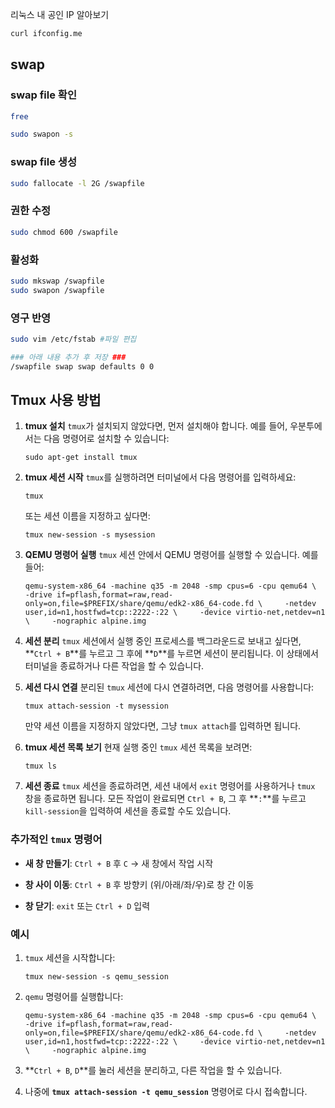 리눅스 내 공인 IP 알아보기
```bash
curl ifconfig.me
```

## swap

### swap file 확인
```bash
free
```

```bash
sudo swapon -s
```
### swap file 생성
```bash
sudo fallocate -l 2G /swapfile
```

### 권한 수정
```bash
sudo chmod 600 /swapfile
```

### 활성화
```bash
sudo mkswap /swapfile
sudo swapon /swapfile
```

### 영구 반영
```bash
sudo vim /etc/fstab #파일 편집 
```

```bash
### 아래 내용 추가 후 저장 ### 
/swapfile swap swap defaults 0 0
```



## Tmux 사용 방법

1. **tmux 설치** `tmux`가 설치되지 않았다면, 먼저 설치해야 합니다. 예를 들어, 우분투에서는 다음 명령어로 설치할 수 있습니다:

    `sudo apt-get install tmux`

2. **tmux 세션 시작** `tmux`를 실행하려면 터미널에서 다음 명령어를 입력하세요:
    
    `tmux`
    
    또는 세션 이름을 지정하고 싶다면:
    
    `tmux new-session -s mysession`
    
3. **QEMU 명령어 실행** `tmux` 세션 안에서 QEMU 명령어를 실행할 수 있습니다. 예를 들어:
    
    `qemu-system-x86_64 -machine q35 -m 2048 -smp cpus=6 -cpu qemu64 \     -drive if=pflash,format=raw,read-only=on,file=$PREFIX/share/qemu/edk2-x86_64-code.fd \     -netdev user,id=n1,hostfwd=tcp::2222-:22 \     -device virtio-net,netdev=n1 \     -nographic alpine.img`
    
4. **세션 분리** `tmux` 세션에서 실행 중인 프로세스를 백그라운드로 보내고 싶다면, **`Ctrl + B`**를 누르고 그 후에 **`D`**를 누르면 세션이 분리됩니다. 이 상태에서 터미널을 종료하거나 다른 작업을 할 수 있습니다.
    
5. **세션 다시 연결** 분리된 `tmux` 세션에 다시 연결하려면, 다음 명령어를 사용합니다:
    
    `tmux attach-session -t mysession`
    
    만약 세션 이름을 지정하지 않았다면, 그냥 `tmux attach`를 입력하면 됩니다.
    
6. **tmux 세션 목록 보기** 현재 실행 중인 `tmux` 세션 목록을 보려면:
    
    `tmux ls`
    
7. **세션 종료** `tmux` 세션을 종료하려면, 세션 내에서 `exit` 명령어를 사용하거나 `tmux` 창을 종료하면 됩니다. 모든 작업이 완료되면 `Ctrl + B`, 그 후 **`:`**를 누르고 `kill-session`을 입력하여 세션을 종료할 수도 있습니다.
    

### 추가적인 `tmux` 명령어

- **새 창 만들기**: `Ctrl + B` 후 `C` → 새 창에서 작업 시작
    
- **창 사이 이동**: `Ctrl + B` 후 방향키 (위/아래/좌/우)로 창 간 이동
    
- **창 닫기**: `exit` 또는 `Ctrl + D` 입력
    

### 예시

1. `tmux` 세션을 시작합니다:
    
    `tmux new-session -s qemu_session`
    
2. `qemu` 명령어를 실행합니다:
    
    `qemu-system-x86_64 -machine q35 -m 2048 -smp cpus=6 -cpu qemu64 \     -drive if=pflash,format=raw,read-only=on,file=$PREFIX/share/qemu/edk2-x86_64-code.fd \     -netdev user,id=n1,hostfwd=tcp::2222-:22 \     -device virtio-net,netdev=n1 \     -nographic alpine.img`
    
3. **`Ctrl + B`, `D`**를 눌러 세션을 분리하고, 다른 작업을 할 수 있습니다.
    
4. 나중에 **`tmux attach-session -t qemu_session`** 명령어로 다시 접속합니다.
    